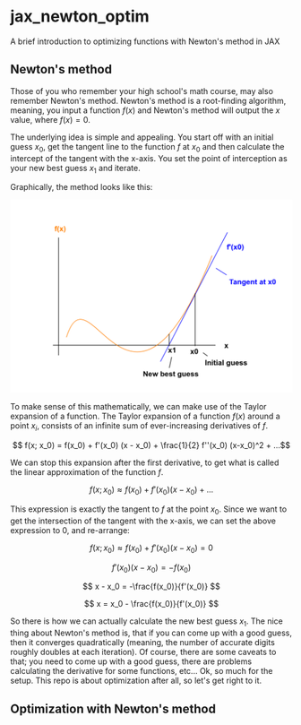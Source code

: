 # jax_newton_optim
A brief introduction to optimizing functions with Newton's method in JAX
 
## Newton's method
 
Those of you who remember your high school's math course, may also remember Newton's method.
Newton's method is a root-finding algorithm, meaning, you input a function $f(x)$ and Newton's method will output
the $x$ value, where $f(x) = 0$.
 
The underlying idea is simple and appealing. You start off with an initial guess $x_0$, get the
tangent line to the function $f$ at $x_0$ and then calculate the intercept of the tangent with the x-axis.
You set the point of interception as your new best guess $x_1$ and iterate.
 
Graphically, the method looks like this:
 
![newton_graphically.png](images/newton_graphically.png)

To make sense of this mathematically, we can make use of the Taylor expansion of a function.
The Taylor expansion of a function $f(x)$ around a point $x_i$, consists of an infinite sum of ever-increasing
derivatives of $f$.
  
$$ f(x; x_0) = f(x_0) + f'(x_0) (x - x_0) + \frac{1}{2} f''(x_0) (x-x_0)^2 + ...$$
 
We can stop this expansion after the first derivative, to get what is called the linear approximation 
of the function $f$.
 
$$ f(x; x_0) \approx f(x_0) + f'(x_0) (x - x_0) + ... $$
 
This expression is exactly the tangent to $f$ at the point $x_0$.
Since we want to get the intersection of the tangent with the x-axis, we 
can set the above expression to 0, and re-arrange:
 
$$ f(x; x_0) \approx f(x_0) + f'(x_0) (x - x_0) = 0 $$

$$ f'(x_0) (x - x_0) = -f(x_0) $$

$$ x - x_0 = -\frac{f(x_0)}{f'(x_0)} $$

$$ x = x_0 - \frac{f(x_0)}{f'(x_0)} $$
 
So there is how we can actually calculate the new best guess $x_1$.
The nice thing about Newton's method is, that if you can come up with a good guess,
then it converges quadratically (meaning, the number of accurate digits roughly doubles at 
 each iteration). Of course, there are some caveats to that; you need to come up with a good guess,
there are problems calculating the derivative for some functions, etc...
Ok, so much for the setup. This repo is about optimization after all, so let's get right to it.
 
## Optimization with Newton's method
